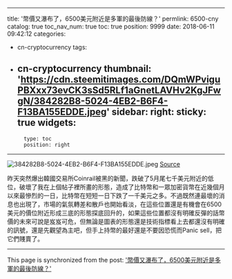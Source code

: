 
---
title: '幣價又瀑布了，6500美元附近是多軍的最後防線？'
permlink: 6500-cny
catalog: true
toc_nav_num: true
toc: true
position: 9999
date: 2018-06-11 09:42:12
categories:
- cn-cryptocurrency
tags:
- cn-cryptocurrency
thumbnail: 'https://cdn.steemitimages.com/DQmWPviguPBXxx73evCK3sSd5RLf1aGnetLAVHv2KgJFwgN/384282B8-5024-4EB2-B6F4-F13BA155EDDE.jpeg'
sidebar:
    right:
        sticky: true
widgets:
    -
        type: toc
        position: right
---


![384282B8-5024-4EB2-B6F4-F13BA155EDDE.jpeg](https://cdn.steemitimages.com/DQmWPviguPBXxx73evCK3sSd5RLf1aGnetLAVHv2KgJFwgN/384282B8-5024-4EB2-B6F4-F13BA155EDDE.jpeg)
[Source](https://www.dashforcenews.com/crypto-bloodbath-erases-10-billion-day/)

昨天突然爆出韓國交易所Coinrail被黑的新聞，跌破了5月尾七千美元附近的低位，破壞了我在上個帖子裡所畫的形態，造成了比特幣和一眾加密貨幣在近幾個月以來最慘烈的一日，比特幣在短短一日下跌了一千美元之多。不過既然連最壞的消息也出現了，市場的氣氛轉差和散戶也開始看淡，在這些位置還是有機會在6500美元的價位附近形成三底的形態探底回升的，如果這些位置都沒有明確反彈的話幣價的未來可說是岌岌可危，但無論是圖表的形態還是技術指標看上去都還沒有明確的訊號，還是先觀望為主吧，但手上持幣的最好還是不要因恐慌而Panic sell，把它們賤賣了。

- - -

This page is synchronized from the post: ['幣價又瀑布了，6500美元附近是多軍的最後防線？'](https://steemit.com/@htliao/6500-cny)
